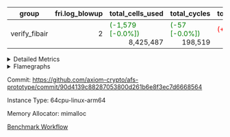 | group | fri.log_blowup | total_cells_used | total_cycles | total_proof_time_ms |
| --- | --- | --- | --- | --- |
| verify_fibair | <div style='text-align: right'>2</div>  | <span style="color: green">(-1,579 [-0.0%])</span> <div style='text-align: right'>8,425,487</div>  | <span style="color: green">(-57 [-0.0%])</span> <div style='text-align: right'>198,519</div>  | <span style="color: red">(+9.0 [+0.6%])</span> <div style='text-align: right'>1,624.0</div>  |


<details>
<summary>Detailed Metrics</summary>

| air_name | cells | constraints | main_cols | quotient_deg | rows |
| --- | --- | --- | --- | --- | --- |
| FibonacciAir | <div style='text-align: right'>32</div>  | <div style='text-align: right'>5</div>  | <div style='text-align: right'>2</div>  | <div style='text-align: right'>1</div>  | <div style='text-align: right'>16</div>  |

| stark_prove_excluding_trace_time_ms | total_cells |
| --- | --- |
| <div style='text-align: right'>11.0</div>  | <div style='text-align: right'>32</div>  |

| group | collect_metrics | execute_time_ms | total_cells_used | total_cycles |
| --- | --- | --- | --- | --- |
| verify_fibair | true | <span style="color: green">(-4.0 [-0.4%])</span> <div style='text-align: right'>1,000.0</div>  | <span style="color: green">(-1,579 [-0.0%])</span> <div style='text-align: right'>8,425,487</div>  | <span style="color: green">(-57 [-0.0%])</span> <div style='text-align: right'>198,519</div>  |

| group | chip_name | collect_metrics | rows_used |
| --- | --- | --- | --- |
| verify_fibair | ProgramChip | true | <span style="color: green">(-20 [-0.1%])</span> <div style='text-align: right'>16,295</div>  |
| verify_fibair | VmConnectorAir | true | <div style='text-align: right'>2</div>  |
| verify_fibair | Boundary | true | <span style="color: green">(-1 [-0.0%])</span> <div style='text-align: right'>44,590</div>  |
| verify_fibair | AccessAdapter<2> | true | <span style="color: green">(-32 [-0.1%])</span> <div style='text-align: right'>21,964</div>  |
| verify_fibair | AccessAdapter<4> | true | <span style="color: green">(-16 [-0.1%])</span> <div style='text-align: right'>10,982</div>  |
| verify_fibair | AccessAdapter<8> | true | <div style='text-align: right'>3,220</div>  |
| verify_fibair | Poseidon2VmAir<BabyBearParameters> | true | <div style='text-align: right'>1,357</div>  |
| verify_fibair | FriReducedOpeningAir | true | <div style='text-align: right'>336</div>  |
| verify_fibair | <NativeVectorizedAdapterAir<4>,FieldExtensionCoreAir> | true | <div style='text-align: right'>2,186</div>  |
| verify_fibair | <NativeAdapterAir<2, 1>,FieldArithmeticCoreAir> | true | <span style="color: green">(-5 [-0.0%])</span> <div style='text-align: right'>68,137</div>  |
| verify_fibair | <JalNativeAdapterAir,JalCoreAir> | true | <span style="color: green">(-40 [-0.8%])</span> <div style='text-align: right'>5,060</div>  |
| verify_fibair | <BranchNativeAdapterAir,BranchEqualCoreAir<1>> | true | <span style="color: green">(-3 [-0.0%])</span> <div style='text-align: right'>30,555</div>  |
| verify_fibair | <NativeLoadStoreAdapterAir<1>,KernelLoadStoreCoreAir<1>> | true | <span style="color: green">(-9 [-0.0%])</span> <div style='text-align: right'>85,882</div>  |
| verify_fibair | PhantomAir | true | <div style='text-align: right'>5,216</div>  |
| verify_fibair | VariableRangeCheckerAir | true | <div style='text-align: right'>262,144</div>  |

| group | collect_metrics | dsl_ir | opcode | frequency |
| --- | --- | --- | --- | --- |
| verify_fibair | true |  | ADD | <span style="color: green">(-5 [-0.0%])</span> <div style='text-align: right'>54,977</div>  |
| verify_fibair | true |  | BBE4DIV | <div style='text-align: right'>297</div>  |
| verify_fibair | true |  | BBE4MUL | <div style='text-align: right'>891</div>  |
| verify_fibair | true |  | BEQ | <div style='text-align: right'>1,418</div>  |
| verify_fibair | true |  | BNE | <span style="color: green">(-3 [-0.0%])</span> <div style='text-align: right'>29,137</div>  |
| verify_fibair | true |  | COMP_POS2 | <div style='text-align: right'>1,092</div>  |
| verify_fibair | true |  | DIV | <div style='text-align: right'>3</div>  |
| verify_fibair | true |  | FE4ADD | <div style='text-align: right'>492</div>  |
| verify_fibair | true |  | FE4SUB | <div style='text-align: right'>506</div>  |
| verify_fibair | true |  | FRI_REDUCED_OPENING | <div style='text-align: right'>126</div>  |
| verify_fibair | true |  | JAL | <span style="color: green">(-40 [-0.8%])</span> <div style='text-align: right'>5,060</div>  |
| verify_fibair | true |  | LOADW | <div style='text-align: right'>18,438</div>  |
| verify_fibair | true |  | LOADW2 | <span style="color: green">(-6 [-0.0%])</span> <div style='text-align: right'>14,563</div>  |
| verify_fibair | true |  | MUL | <div style='text-align: right'>9,857</div>  |
| verify_fibair | true |  | PERM_POS2 | <div style='text-align: right'>265</div>  |
| verify_fibair | true |  | PHANTOM | <div style='text-align: right'>5,216</div>  |
| verify_fibair | true |  | SHINTW | <div style='text-align: right'>13,651</div>  |
| verify_fibair | true |  | STOREW | <span style="color: green">(-2 [-0.0%])</span> <div style='text-align: right'>30,345</div>  |
| verify_fibair | true |  | STOREW2 | <span style="color: green">(-1 [-0.0%])</span> <div style='text-align: right'>8,885</div>  |
| verify_fibair | true |  | SUB | <div style='text-align: right'>3,300</div>  |

| group | air_name | collect_metrics | dsl_ir | opcode | cells_used |
| --- | --- | --- | --- | --- | --- |
| verify_fibair | <NativeAdapterAir<2, 1>,FieldArithmeticCoreAir> | true |  | ADD | <span style="color: green">(-150 [-0.0%])</span> <div style='text-align: right'>1,649,310</div>  |
| verify_fibair | AccessAdapter<2> | true |  | ADD | <span style="color: green">(-176 [-1.5%])</span> <div style='text-align: right'>11,726</div>  |
| verify_fibair | AccessAdapter<4> | true |  | ADD | <span style="color: green">(-104 [-1.5%])</span> <div style='text-align: right'>6,929</div>  |
| verify_fibair | Boundary | true |  | ADD | <span style="color: green">(-11 [-0.6%])</span> <div style='text-align: right'>1,727</div>  |
| verify_fibair | <NativeVectorizedAdapterAir<4>,FieldExtensionCoreAir> | true |  | BBE4DIV | <div style='text-align: right'>11,880</div>  |
| verify_fibair | AccessAdapter<2> | true |  | BBE4DIV | <div style='text-align: right'>2,904</div>  |
| verify_fibair | AccessAdapter<4> | true |  | BBE4DIV | <div style='text-align: right'>1,716</div>  |
| verify_fibair | <NativeVectorizedAdapterAir<4>,FieldExtensionCoreAir> | true |  | BBE4MUL | <div style='text-align: right'>35,640</div>  |
| verify_fibair | AccessAdapter<2> | true |  | BBE4MUL | <span style="color: green">(-176 [-1.1%])</span> <div style='text-align: right'>15,554</div>  |
| verify_fibair | AccessAdapter<4> | true |  | BBE4MUL | <span style="color: green">(-104 [-1.1%])</span> <div style='text-align: right'>9,191</div>  |
| verify_fibair | Boundary | true |  | BBE4MUL | <div style='text-align: right'>1,496</div>  |
| verify_fibair | <BranchNativeAdapterAir,BranchEqualCoreAir<1>> | true |  | BEQ | <div style='text-align: right'>32,614</div>  |
| verify_fibair | <BranchNativeAdapterAir,BranchEqualCoreAir<1>> | true |  | BNE | <span style="color: green">(-69 [-0.0%])</span> <div style='text-align: right'>670,151</div>  |
| verify_fibair | AccessAdapter<2> | true |  | BNE | <div style='text-align: right'>946</div>  |
| verify_fibair | AccessAdapter<4> | true |  | BNE | <div style='text-align: right'>559</div>  |
| verify_fibair | AccessAdapter<2> | true |  | COMP_POS2 | <div style='text-align: right'>48,048</div>  |
| verify_fibair | AccessAdapter<4> | true |  | COMP_POS2 | <div style='text-align: right'>28,392</div>  |
| verify_fibair | AccessAdapter<8> | true |  | COMP_POS2 | <div style='text-align: right'>18,564</div>  |
| verify_fibair | Poseidon2VmAir<BabyBearParameters> | true |  | COMP_POS2 | <div style='text-align: right'>610,428</div>  |
| verify_fibair | <NativeAdapterAir<2, 1>,FieldArithmeticCoreAir> | true |  | DIV | <div style='text-align: right'>90</div>  |
| verify_fibair | <NativeVectorizedAdapterAir<4>,FieldExtensionCoreAir> | true |  | FE4ADD | <div style='text-align: right'>19,680</div>  |
| verify_fibair | AccessAdapter<2> | true |  | FE4ADD | <div style='text-align: right'>10,846</div>  |
| verify_fibair | AccessAdapter<4> | true |  | FE4ADD | <div style='text-align: right'>6,409</div>  |
| verify_fibair | Boundary | true |  | FE4ADD | <div style='text-align: right'>792</div>  |
| verify_fibair | <NativeVectorizedAdapterAir<4>,FieldExtensionCoreAir> | true |  | FE4SUB | <div style='text-align: right'>20,240</div>  |
| verify_fibair | AccessAdapter<2> | true |  | FE4SUB | <div style='text-align: right'>18,656</div>  |
| verify_fibair | AccessAdapter<4> | true |  | FE4SUB | <div style='text-align: right'>11,024</div>  |
| verify_fibair | Boundary | true |  | FE4SUB | <div style='text-align: right'>220</div>  |
| verify_fibair | AccessAdapter<2> | true |  | FRI_REDUCED_OPENING | <div style='text-align: right'>2,024</div>  |
| verify_fibair | AccessAdapter<4> | true |  | FRI_REDUCED_OPENING | <div style='text-align: right'>1,196</div>  |
| verify_fibair | FriReducedOpeningAir | true |  | FRI_REDUCED_OPENING | <div style='text-align: right'>21,504</div>  |
| verify_fibair | <JalNativeAdapterAir,JalCoreAir> | true |  | JAL | <span style="color: green">(-400 [-0.8%])</span> <div style='text-align: right'>50,600</div>  |
| verify_fibair | Boundary | true |  | JAL | <div style='text-align: right'>11</div>  |
| verify_fibair | <NativeLoadStoreAdapterAir<1>,KernelLoadStoreCoreAir<1>> | true |  | LOADW | <div style='text-align: right'>755,958</div>  |
| verify_fibair | AccessAdapter<2> | true |  | LOADW | <div style='text-align: right'>20,295</div>  |
| verify_fibair | AccessAdapter<4> | true |  | LOADW | <div style='text-align: right'>11,232</div>  |
| verify_fibair | AccessAdapter<8> | true |  | LOADW | <div style='text-align: right'>4,284</div>  |
| verify_fibair | Boundary | true |  | LOADW | <div style='text-align: right'>17,424</div>  |
| verify_fibair | <NativeLoadStoreAdapterAir<1>,KernelLoadStoreCoreAir<1>> | true |  | LOADW2 | <span style="color: green">(-246 [-0.0%])</span> <div style='text-align: right'>597,083</div>  |
| verify_fibair | AccessAdapter<2> | true |  | LOADW2 | <div style='text-align: right'>12,452</div>  |
| verify_fibair | AccessAdapter<4> | true |  | LOADW2 | <div style='text-align: right'>7,358</div>  |
| verify_fibair | AccessAdapter<8> | true |  | LOADW2 | <div style='text-align: right'>204</div>  |
| verify_fibair | Boundary | true |  | LOADW2 | <div style='text-align: right'>1,650</div>  |
| verify_fibair | <NativeAdapterAir<2, 1>,FieldArithmeticCoreAir> | true |  | MUL | <div style='text-align: right'>295,710</div>  |
| verify_fibair | AccessAdapter<2> | true |  | MUL | <div style='text-align: right'>3,751</div>  |
| verify_fibair | AccessAdapter<4> | true |  | MUL | <div style='text-align: right'>2,236</div>  |
| verify_fibair | Boundary | true |  | MUL | <div style='text-align: right'>29,348</div>  |
| verify_fibair | AccessAdapter<2> | true |  | PERM_POS2 | <div style='text-align: right'>22,770</div>  |
| verify_fibair | AccessAdapter<4> | true |  | PERM_POS2 | <div style='text-align: right'>13,455</div>  |
| verify_fibair | AccessAdapter<8> | true |  | PERM_POS2 | <div style='text-align: right'>8,806</div>  |
| verify_fibair | Poseidon2VmAir<BabyBearParameters> | true |  | PERM_POS2 | <div style='text-align: right'>148,135</div>  |
| verify_fibair | PhantomAir | true |  | PHANTOM | <div style='text-align: right'>31,296</div>  |
| verify_fibair | <NativeLoadStoreAdapterAir<1>,KernelLoadStoreCoreAir<1>> | true |  | SHINTW | <div style='text-align: right'>559,691</div>  |
| verify_fibair | Boundary | true |  | SHINTW | <div style='text-align: right'>150,161</div>  |
| verify_fibair | <NativeLoadStoreAdapterAir<1>,KernelLoadStoreCoreAir<1>> | true |  | STOREW | <span style="color: green">(-82 [-0.0%])</span> <div style='text-align: right'>1,244,145</div>  |
| verify_fibair | AccessAdapter<2> | true |  | STOREW | <div style='text-align: right'>5,445</div>  |
| verify_fibair | AccessAdapter<4> | true |  | STOREW | <div style='text-align: right'>3,120</div>  |
| verify_fibair | Boundary | true |  | STOREW | <div style='text-align: right'>204,556</div>  |
| verify_fibair | <NativeLoadStoreAdapterAir<1>,KernelLoadStoreCoreAir<1>> | true |  | STOREW2 | <span style="color: green">(-41 [-0.0%])</span> <div style='text-align: right'>364,285</div>  |
| verify_fibair | AccessAdapter<2> | true |  | STOREW2 | <div style='text-align: right'>3,828</div>  |
| verify_fibair | AccessAdapter<4> | true |  | STOREW2 | <div style='text-align: right'>2,262</div>  |
| verify_fibair | AccessAdapter<8> | true |  | STOREW2 | <div style='text-align: right'>17</div>  |
| verify_fibair | Boundary | true |  | STOREW2 | <div style='text-align: right'>67,848</div>  |
| verify_fibair | <NativeAdapterAir<2, 1>,FieldArithmeticCoreAir> | true |  | SUB | <div style='text-align: right'>99,000</div>  |
| verify_fibair | AccessAdapter<2> | true |  | SUB | <div style='text-align: right'>1,419</div>  |
| verify_fibair | AccessAdapter<4> | true |  | SUB | <div style='text-align: right'>1,677</div>  |
| verify_fibair | Boundary | true |  | SUB | <div style='text-align: right'>15,257</div>  |

| group | commit_exe_time_ms | execute_and_trace_gen_time_ms | execute_time_ms | fri.log_blowup | keygen_time_ms | num_segments | total_cells_used | total_cycles | total_proof_time_ms | verify_program_compile_ms |
| --- | --- | --- | --- | --- | --- | --- | --- | --- | --- | --- |
| verify_fibair | <div style='text-align: right'>9.0</div>  | <span style="color: green">(-2.0 [-0.9%])</span> <div style='text-align: right'>232.0</div>  | <span style="color: green">(-2.0 [-1.1%])</span> <div style='text-align: right'>181.0</div>  | <div style='text-align: right'>2</div>  | <span style="color: red">(+1.0 [+2.0%])</span> <div style='text-align: right'>51.0</div>  | <div style='text-align: right'>1</div>  | <span style="color: green">(-1,579 [-0.0%])</span> <div style='text-align: right'>8,425,487</div>  | <span style="color: green">(-57 [-0.0%])</span> <div style='text-align: right'>198,519</div>  | <span style="color: red">(+9.0 [+0.6%])</span> <div style='text-align: right'>1,624.0</div>  | <div style='text-align: right'>14.0</div>  |

| group | air_name | constraints | interactions | quotient_deg |
| --- | --- | --- | --- | --- |
| verify_fibair | ProgramAir | <div style='text-align: right'>4</div>  | <div style='text-align: right'>1</div>  | <div style='text-align: right'>1</div>  |
| verify_fibair | VmConnectorAir | <div style='text-align: right'>8</div>  | <div style='text-align: right'>3</div>  | <div style='text-align: right'>4</div>  |
| verify_fibair | VolatileBoundaryAir | <div style='text-align: right'>16</div>  | <div style='text-align: right'>4</div>  | <div style='text-align: right'>4</div>  |
| verify_fibair | AccessAdapterAir<2> | <div style='text-align: right'>12</div>  | <div style='text-align: right'>5</div>  | <div style='text-align: right'>4</div>  |
| verify_fibair | AccessAdapterAir<4> | <div style='text-align: right'>12</div>  | <div style='text-align: right'>5</div>  | <div style='text-align: right'>4</div>  |
| verify_fibair | AccessAdapterAir<8> | <div style='text-align: right'>12</div>  | <div style='text-align: right'>5</div>  | <div style='text-align: right'>4</div>  |
| verify_fibair | Poseidon2VmAir<BabyBearParameters> | <div style='text-align: right'>517</div>  | <div style='text-align: right'>32</div>  | <div style='text-align: right'>4</div>  |
| verify_fibair | FriReducedOpeningAir | <div style='text-align: right'>59</div>  | <div style='text-align: right'>35</div>  | <div style='text-align: right'>4</div>  |
| verify_fibair | VmAirWrapper<NativeVectorizedAdapterAir<4>, FieldExtensionCoreAir> | <div style='text-align: right'>23</div>  | <div style='text-align: right'>15</div>  | <div style='text-align: right'>4</div>  |
| verify_fibair | VmAirWrapper<NativeAdapterAir<2, 1>, FieldArithmeticCoreAir> | <div style='text-align: right'>23</div>  | <div style='text-align: right'>15</div>  | <div style='text-align: right'>4</div>  |
| verify_fibair | VmAirWrapper<JalNativeAdapterAir, JalCoreAir> | <div style='text-align: right'>6</div>  | <div style='text-align: right'>7</div>  | <div style='text-align: right'>4</div>  |
| verify_fibair | VmAirWrapper<BranchNativeAdapterAir, BranchEqualCoreAir<1> | <div style='text-align: right'>23</div>  | <div style='text-align: right'>11</div>  | <div style='text-align: right'>2</div>  |
| verify_fibair | VmAirWrapper<NativeLoadStoreAdapterAir<1>, KernelLoadStoreCoreAir<1> | <div style='text-align: right'>31</div>  | <div style='text-align: right'>19</div>  | <div style='text-align: right'>4</div>  |
| verify_fibair | PhantomAir | <div style='text-align: right'>4</div>  | <div style='text-align: right'>3</div>  | <div style='text-align: right'>4</div>  |
| verify_fibair | VariableRangeCheckerAir | <div style='text-align: right'>4</div>  | <div style='text-align: right'>1</div>  | <div style='text-align: right'>1</div>  |

| group | air_name | segment | cells | main_cols | perm_cols | prep_cols | rows |
| --- | --- | --- | --- | --- | --- | --- | --- |
| verify_fibair | ProgramAir | 0 | <div style='text-align: right'>294,912</div>  | <div style='text-align: right'>10</div>  | <div style='text-align: right'>8</div>  |  | <div style='text-align: right'>16,384</div>  |
| verify_fibair | VmConnectorAir | 0 | <div style='text-align: right'>24</div>  | <div style='text-align: right'>4</div>  | <div style='text-align: right'>8</div>  | <div style='text-align: right'>1</div>  | <div style='text-align: right'>2</div>  |
| verify_fibair | VolatileBoundaryAir | 0 | <div style='text-align: right'>1,245,184</div>  | <div style='text-align: right'>11</div>  | <div style='text-align: right'>8</div>  |  | <div style='text-align: right'>65,536</div>  |
| verify_fibair | AccessAdapterAir<2> | 0 | <div style='text-align: right'>884,736</div>  | <div style='text-align: right'>11</div>  | <div style='text-align: right'>16</div>  |  | <div style='text-align: right'>32,768</div>  |
| verify_fibair | AccessAdapterAir<4> | 0 | <div style='text-align: right'>475,136</div>  | <div style='text-align: right'>13</div>  | <div style='text-align: right'>16</div>  |  | <div style='text-align: right'>16,384</div>  |
| verify_fibair | AccessAdapterAir<8> | 0 | <div style='text-align: right'>135,168</div>  | <div style='text-align: right'>17</div>  | <div style='text-align: right'>16</div>  |  | <div style='text-align: right'>4,096</div>  |
| verify_fibair | Poseidon2VmAir<BabyBearParameters> | 0 | <div style='text-align: right'>1,218,560</div>  | <div style='text-align: right'>559</div>  | <div style='text-align: right'>36</div>  |  | <div style='text-align: right'>2,048</div>  |
| verify_fibair | FriReducedOpeningAir | 0 | <div style='text-align: right'>71,680</div>  | <div style='text-align: right'>64</div>  | <div style='text-align: right'>76</div>  |  | <div style='text-align: right'>512</div>  |
| verify_fibair | VmAirWrapper<NativeVectorizedAdapterAir<4>, FieldExtensionCoreAir> | 0 | <div style='text-align: right'>245,760</div>  | <div style='text-align: right'>40</div>  | <div style='text-align: right'>20</div>  |  | <div style='text-align: right'>4,096</div>  |
| verify_fibair | VmAirWrapper<NativeAdapterAir<2, 1>, FieldArithmeticCoreAir> | 0 | <div style='text-align: right'>6,553,600</div>  | <div style='text-align: right'>30</div>  | <div style='text-align: right'>20</div>  |  | <div style='text-align: right'>131,072</div>  |
| verify_fibair | VmAirWrapper<JalNativeAdapterAir, JalCoreAir> | 0 | <div style='text-align: right'>180,224</div>  | <div style='text-align: right'>10</div>  | <div style='text-align: right'>12</div>  |  | <div style='text-align: right'>8,192</div>  |
| verify_fibair | VmAirWrapper<BranchNativeAdapterAir, BranchEqualCoreAir<1> | 0 | <div style='text-align: right'>1,671,168</div>  | <div style='text-align: right'>23</div>  | <div style='text-align: right'>28</div>  |  | <div style='text-align: right'>32,768</div>  |
| verify_fibair | VmAirWrapper<NativeLoadStoreAdapterAir<1>, KernelLoadStoreCoreAir<1> | 0 | <div style='text-align: right'>8,519,680</div>  | <div style='text-align: right'>41</div>  | <div style='text-align: right'>24</div>  |  | <div style='text-align: right'>131,072</div>  |
| verify_fibair | PhantomAir | 0 | <div style='text-align: right'>114,688</div>  | <div style='text-align: right'>6</div>  | <div style='text-align: right'>8</div>  |  | <div style='text-align: right'>8,192</div>  |
| verify_fibair | VariableRangeCheckerAir | 0 | <div style='text-align: right'>2,359,296</div>  | <div style='text-align: right'>1</div>  | <div style='text-align: right'>8</div>  | <div style='text-align: right'>2</div>  | <div style='text-align: right'>262,144</div>  |

| group | segment | execute_and_trace_gen_time_ms | stark_prove_excluding_trace_time_ms | total_cells |
| --- | --- | --- | --- | --- |
| verify_fibair | 0 | <div style='text-align: right'>50.0</div>  | <span style="color: red">(+11.0 [+0.8%])</span> <div style='text-align: right'>1,342.0</div>  | <div style='text-align: right'>23,969,816</div>  |

</details>



<details>
<summary>Flamegraphs</summary>

[![](https://axiom-public-data-sandbox-us-east-1.s3.us-east-1.amazonaws.com/benchmark/github/flamegraphs/90d4139c88287053800d261b6e8f3ec7d6668564/verify_fibair-2-2-64cpu-linux-arm64-mimalloc-verify_fibair.dsl_ir.opcode.air_name.cells_used.reverse.svg)](https://axiom-public-data-sandbox-us-east-1.s3.us-east-1.amazonaws.com/benchmark/github/flamegraphs/90d4139c88287053800d261b6e8f3ec7d6668564/verify_fibair-2-2-64cpu-linux-arm64-mimalloc-verify_fibair.dsl_ir.opcode.air_name.cells_used.reverse.svg)
[![](https://axiom-public-data-sandbox-us-east-1.s3.us-east-1.amazonaws.com/benchmark/github/flamegraphs/90d4139c88287053800d261b6e8f3ec7d6668564/verify_fibair-2-2-64cpu-linux-arm64-mimalloc-verify_fibair.dsl_ir.opcode.air_name.cells_used.svg)](https://axiom-public-data-sandbox-us-east-1.s3.us-east-1.amazonaws.com/benchmark/github/flamegraphs/90d4139c88287053800d261b6e8f3ec7d6668564/verify_fibair-2-2-64cpu-linux-arm64-mimalloc-verify_fibair.dsl_ir.opcode.air_name.cells_used.svg)
[![](https://axiom-public-data-sandbox-us-east-1.s3.us-east-1.amazonaws.com/benchmark/github/flamegraphs/90d4139c88287053800d261b6e8f3ec7d6668564/verify_fibair-2-2-64cpu-linux-arm64-mimalloc-verify_fibair.dsl_ir.opcode.frequency.reverse.svg)](https://axiom-public-data-sandbox-us-east-1.s3.us-east-1.amazonaws.com/benchmark/github/flamegraphs/90d4139c88287053800d261b6e8f3ec7d6668564/verify_fibair-2-2-64cpu-linux-arm64-mimalloc-verify_fibair.dsl_ir.opcode.frequency.reverse.svg)
[![](https://axiom-public-data-sandbox-us-east-1.s3.us-east-1.amazonaws.com/benchmark/github/flamegraphs/90d4139c88287053800d261b6e8f3ec7d6668564/verify_fibair-2-2-64cpu-linux-arm64-mimalloc-verify_fibair.dsl_ir.opcode.frequency.svg)](https://axiom-public-data-sandbox-us-east-1.s3.us-east-1.amazonaws.com/benchmark/github/flamegraphs/90d4139c88287053800d261b6e8f3ec7d6668564/verify_fibair-2-2-64cpu-linux-arm64-mimalloc-verify_fibair.dsl_ir.opcode.frequency.svg)

</details>

Commit: https://github.com/axiom-crypto/afs-prototype/commit/90d4139c88287053800d261b6e8f3ec7d6668564

Instance Type: 64cpu-linux-arm64

Memory Allocator: mimalloc

[Benchmark Workflow](https://github.com/axiom-crypto/afs-prototype/actions/runs/12131013190)
